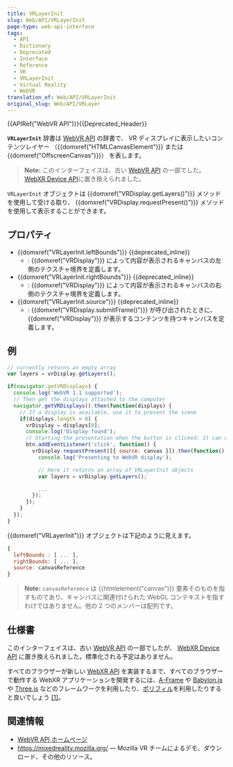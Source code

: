 ```yaml
---
title: VRLayerInit
slug: Web/API/VRLayerInit
page-type: web-api-interface
tags:
  - API
  - Dictionary
  - Deprecated
  - Interface
  - Reference
  - VR
  - VRLayerInit
  - Virtual Reality
  - WebVR
translation_of: Web/API/VRLayerInit
original_slug: Web/API/VRLayer
---
```

{{APIRef("WebVR API")}}{{Deprecated_Header}}

**`VRLayerInit`** 辞書は [WebVR API](/ja/docs/Web/API/WebVR_API) の辞書で、 VR ディスプレイに表示したいコンテンツレイヤー （{{domxref("HTMLCanvasElement")}} または {{domxref("OffscreenCanvas")}}） を表します。

> **Note:** このインターフェイスは、古い [WebVR API](https://immersive-web.github.io/webvr/spec/1.1/) の一部でした。 [WebXR Device API](https://immersive-web.github.io/webxr/)に置き換えられました。

`VRLayerInit` オブジェクトは {{domxref("VRDisplay.getLayers()")}} メソッドを使用して受ける取り、 {{domxref("VRDisplay.requestPresent()")}} メソッドを使用して表示することができます。

## プロパティ

- {{domxref("VRLayerInit.leftBounds")}} {{deprecated_inline}}
  - : {{domxref("VRDisplay")}} によって内容が表示されるキャンバスの左側のテクスチャ境界を定義します。
- {{domxref("VRLayerInit.rightBounds")}} {{deprecated_inline}}
  - : {{domxref("VRDisplay")}} によって内容が表示されるキャンバスの右側のテクスチャ境界を定義します。
- {{domxref("VRLayerInit.source")}} {{deprecated_inline}}
  - : {{domxref("VRDisplay.submitFrame()")}} が呼び出されたときに、 {{domxref("VRDisplay")}} が表示するコンテンツを持つキャンバスを定義します。

## 例

```js
// currently returns an empty array
var layers = vrDisplay.getLayers();

if(navigator.getVRDisplays) {
  console.log('WebVR 1.1 supported');
  // Then get the displays attached to the computer
  navigator.getVRDisplays().then(function(displays) {
    // If a display is available, use it to present the scene
    if(displays.length > 0) {
      vrDisplay = displays[0];
      console.log('Display found');
      // Starting the presentation when the button is clicked: It can only be called in response to a user gesture
      btn.addEventListener('click', function() {
        vrDisplay.requestPresent([{ source: canvas }]).then(function() {
          console.log('Presenting to WebVR display');

          // Here it returns an array of VRLayerInit objects
          var layers = vrDisplay.getLayers();

          ...
        });
      });
    }
  });
}
```

{{domxref("VRLayerInit")}} オブジェクトは下記のように見えます。

```js
{
  leftBounds : [ ... ],
  rightBounds: [ ... ],
  source: canvasReference
}
```

> **Note:** `canvasReference` は {{htmlelement("canvas")}} 要素そのものを指すものであり、キャンバスに関連付けられた WebGL コンテキストを指すわけではありません。他の 2 つのメンバーは配列です。

## 仕様書

このインターフェイスは、古い [WebVR API](https://immersive-web.github.io/webvr/spec/1.1/#interface-vrdisplay) の一部でしたが、 [WebXR Device API](https://immersive-web.github.io/webxr/) に置き換えられました。標準化される予定はありません。

すべてのブラウザーが新しい [WebXR API](/ja/docs/Web/API/WebXR_Device_API/Fundamentals) を実装するまで、すべてのブラウザーで動作する WebXR アプリケーションを開発するには、[A-Frame](https://aframe.io/) や [Babylon.js](https://www.babylonjs.com/) や [Three.js](https://threejs.org/) などのフレームワークを利用したり、[ポリフィル](https://github.com/immersive-web/webxr-polyfill)を利用したりすると良いでしょう [\[1\]](https://developer.oculus.com/documentation/web/port-vr-xr/)。

## 関連情報

- [WebVR API ホームページ](/ja/docs/Web/API/WebVR_API)
- <https://mixedreality.mozilla.org/> — Mozilla VR チームによるデモ、ダウンロード、その他のリソース。
